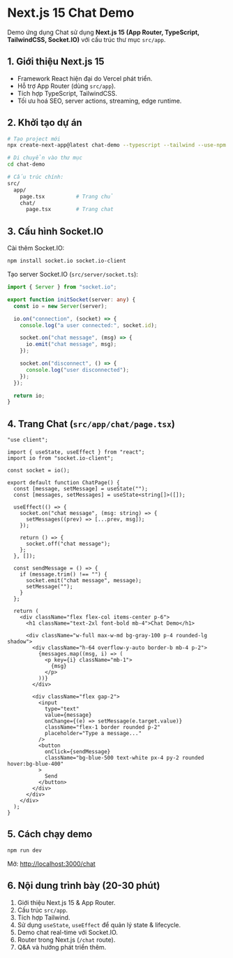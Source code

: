 # Next.js 15 Chat Demo

Demo ứng dụng Chat sử dụng **Next.js 15 (App Router, TypeScript, TailwindCSS, Socket.IO)** với cấu trúc thư mục `src/app`.

## 1. Giới thiệu Next.js 15
- Framework React hiện đại do Vercel phát triển.
- Hỗ trợ App Router (dùng `src/app`).
- Tích hợp TypeScript, TailwindCSS.
- Tối ưu hoá SEO, server actions, streaming, edge runtime.

## 2. Khởi tạo dự án

```bash
# Tạo project mới
npx create-next-app@latest chat-demo --typescript --tailwind --use-npm

# Di chuyển vào thư mục
cd chat-demo

# Cấu trúc chính:
src/
  app/
    page.tsx          # Trang chủ
    chat/
      page.tsx        # Trang chat
```

## 3. Cấu hình Socket.IO

Cài thêm Socket.IO:

```bash
npm install socket.io socket.io-client
```

Tạo server Socket.IO (`src/server/socket.ts`):

```ts
import { Server } from "socket.io";

export function initSocket(server: any) {
  const io = new Server(server);

  io.on("connection", (socket) => {
    console.log("a user connected:", socket.id);

    socket.on("chat message", (msg) => {
      io.emit("chat message", msg);
    });

    socket.on("disconnect", () => {
      console.log("user disconnected");
    });
  });

  return io;
}
```

## 4. Trang Chat (`src/app/chat/page.tsx`)

```tsx
"use client";

import { useState, useEffect } from "react";
import io from "socket.io-client";

const socket = io();

export default function ChatPage() {
  const [message, setMessage] = useState("");
  const [messages, setMessages] = useState<string[]>([]);

  useEffect(() => {
    socket.on("chat message", (msg: string) => {
      setMessages((prev) => [...prev, msg]);
    });

    return () => {
      socket.off("chat message");
    };
  }, []);

  const sendMessage = () => {
    if (message.trim() !== "") {
      socket.emit("chat message", message);
      setMessage("");
    }
  };

  return (
    <div className="flex flex-col items-center p-6">
      <h1 className="text-2xl font-bold mb-4">Chat Demo</h1>

      <div className="w-full max-w-md bg-gray-100 p-4 rounded-lg shadow">
        <div className="h-64 overflow-y-auto border-b mb-4 p-2">
          {messages.map((msg, i) => (
            <p key={i} className="mb-1">
              {msg}
            </p>
          ))}
        </div>

        <div className="flex gap-2">
          <input
            type="text"
            value={message}
            onChange={(e) => setMessage(e.target.value)}
            className="flex-1 border rounded p-2"
            placeholder="Type a message..."
          />
          <button
            onClick={sendMessage}
            className="bg-blue-500 text-white px-4 py-2 rounded hover:bg-blue-400"
          >
            Send
          </button>
        </div>
      </div>
    </div>
  );
}
```

## 5. Cách chạy demo

```bash
npm run dev
```

Mở: [http://localhost:3000/chat](http://localhost:3000/chat)

## 6. Nội dung trình bày (20-30 phút)

1. Giới thiệu Next.js 15 & App Router.
2. Cấu trúc `src/app`.
3. Tích hợp Tailwind.
4. Sử dụng `useState`, `useEffect` để quản lý state & lifecycle.
5. Demo chat real-time với Socket.IO.
6. Router trong Next.js (`/chat` route).
7. Q&A và hướng phát triển thêm.
